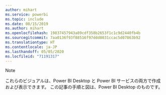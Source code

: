 ```yaml
---
author: mihart
ms.service: powerbi
ms.topic: include
ms.date: 08/15/2019
ms.author: mihart
ms.openlocfilehash: 19837457943a89cdf358b2653f1c1c9d2440fb4b
ms.sourcegitcommit: 7aa0136f93f88516f97ddd8031ccac5d07863b92
ms.translationtype: HT
ms.contentlocale: ja-JP
ms.lasthandoff: 05/05/2020
ms.locfileid: "71191317"
---
```

>[!NOTE]
>これらのビジュアルは、Power BI Desktop と Power BI サービスの両方で作成および表示できます。 この記事の手順と図は、Power BI Desktop のものです。 
